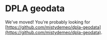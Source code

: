 DPLA geodata
============

We've moved! You're probably looking for [https://github.com/mistydemeo/dpla-geodata](https://github.com/mistydemeo/dpla-geodata).